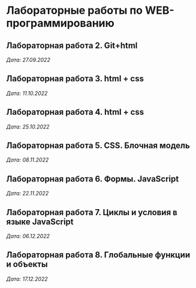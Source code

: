 # Лабораторные работы по WEB-программированию

## Лабораторная работа 2. Git+html

*Дата: 27.09.2022*

## Лабораторная работа 3. html + css

*Дата: 11.10.2022*

## Лабораторная работа 4. html + css

*Дата: 25.10.2022*

## Лабораторная работа 5. CSS. Блочная модель

*Дата: 08.11.2022*

## Лабораторная работа 6. Формы. JavaScript

*Дата: 22.11.2022*

## Лабораторная работа 7. Циклы и условия в языке JavaScript

*Дата: 06.12.2022*

## Лабораторная работа 8. Глобальные функции и объекты

*Дата: 17.12.2022*